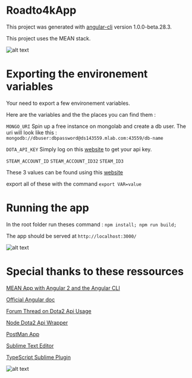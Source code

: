 # Roadto4kApp

This project was generated with [angular-cli](https://github.com/angular/angular-cli) version 1.0.0-beta.28.3.

This project uses the MEAN stack.

![alt text](http://i.imgur.com/1NPrqxx.png "mean stack")

# Exporting the environement variables

Your need to export a few environement variables.

Here are the variables and the the places you can find them :

`MONGO_URI`
Spin up a free instance on mongolab and create a db user. The uri will look like this : 
`mongodb://dbuser:dbpassword@ds143559.mlab.com:43559/db-name`

`DOTA_API_KEY`
Simply log on this [website](http://steamcommunity.com/dev/apikey) to get your api key.

`STEAM_ACCOUNT_ID`
`STEAM_ACCOUNT_ID32`
`STEAM_ID3`

These 3 values can be found using this [website](https://profile.tf/)

export all of these with the command `export VAR=value`

# Running the app

In the root folder run theses command : `npm install; npm run build;`

The app should be served at `http://localhost:3000/`

![alt text](http://i.imgur.com/7Tvul2d.png "The app works!")

# Special thanks to these ressources

[MEAN App with Angular 2 and the Angular CLI](https://scotch.io/tutorials/mean-app-with-angular-2-and-the-angular-cli)

[Official Angular doc](https://angular.io/)

[Forum Thread on Dota2 Api Usage](http://dev.dota2.com/showthread.php?t=47115)

[Node Dota2 Api Wrapper](https://www.npmjs.com/package/dota2-api)

[PostMan App](https://www.getpostman.com/)

[Sublime Text Editor](https://www.sublimetext.com/)

[TypeScript Sublime Plugin](https://github.com/Microsoft/TypeScript-Sublime-Plugin)

![alt text](http://i.imgur.com/a8iTWCF.png "Dota2")
